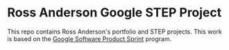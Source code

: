# Ross Anderson Google STEP Project

This repo contains Ross Anderson's portfolio and STEP projects.
This work is based on the [Google Software Product Sprint](https://g.co/softwareproductsprint) program.
